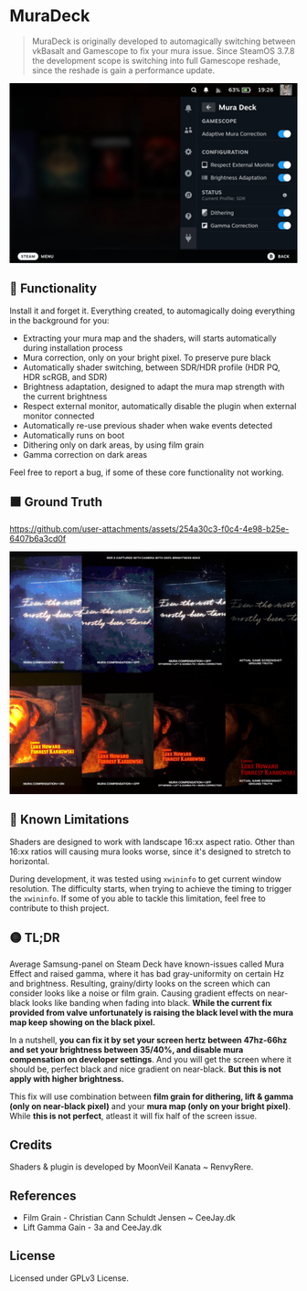# MuraDeck

>MuraDeck is originally developed to automagically switching between vkBasalt and Gamescope to fix your mura issue. Since SteamOS 3.7.8 the development scope is switching into full Gamescope reshade, since the reshade is gain a performance update.

![MuraDeck](./assets/IMG_7395.JPG)

## 🔵 Functionality
Install it and forget it. Everything created, to automagically doing everything in the background for you:
- Extracting your mura map and the shaders, will starts automatically during installation process
- Mura correction, only on your bright pixel. To preserve pure black
- Automatically shader switching, between SDR/HDR profile (HDR PQ, HDR scRGB, and SDR)
- Brightness adaptation, designed to adapt the mura map strength with the current brightness
- Respect external monitor, automatically disable the plugin when external monitor connected
- Automatically re-use previous shader when wake events detected
- Automatically runs on boot
- Dithering only on dark areas, by using film grain
- Gamma correction on dark areas

Feel free to report a bug, if some of these core functionality not working.

## 🟫 Ground Truth
https://github.com/user-attachments/assets/254a30c3-f0c4-4e98-b25e-6407b6a3cd0f

![MuraDeck](./assets/Ground%20Truth.png)

## 🔴 Known Limitations
Shaders are designed to work with landscape 16:xx aspect ratio. Other than 16:xx ratios will causing mura looks worse, since it's designed to stretch to horizontal.

During development, it was tested using `xwininfo` to get current window resolution. The difficulty starts, when trying to achieve the timing to trigger the ``xwininfo``. If some of you able to tackle this limitation, feel free to contribute to thish project.

## 🟡 TL;DR
Average Samsung-panel on Steam Deck have known-issues called Mura Effect and raised gamma, where it has bad gray-uniformity on certain Hz and brightness. Resulting, grainy/dirty looks on the screen which can consider looks like a noise or film grain. Causing gradient effects on near-black looks like banding when fading into black. **While the current fix provided from valve unfortunately is raising the black level with the mura map keep showing on the black pixel.**

In a nutshell, **you can fix it by set your screen hertz between 47hz-66hz and set your brightness between 35/40%, and disable mura compensation on developer settings**. And you will get the screen where it should be, perfect black and nice gradient on near-black. **But this is not apply with higher brightness.**

This fix will use combination between **film grain for dithering, lift & gamma (only on near-black pixel)** and your **mura map (only on your bright pixel)**. While **this is not perfect**, atleast it will fix half of the screen issue.

## Credits
Shaders & plugin is developed by MoonVeil Kanata ~ RenvyRere.
## References
- Film Grain - Christian Cann Schuldt Jensen ~ CeeJay.dk
- Lift Gamma Gain - 3a and CeeJay.dk

## License
Licensed under GPLv3 License.